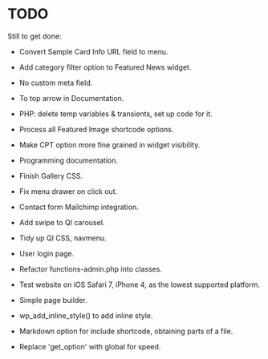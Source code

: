 
TODO
====

Still to get done:

* Convert Sample Card Info URL field to menu.

* Add category filter option to Featured News widget.

* No custom meta field.

* To top arrow in Documentation.

* PHP: delete temp variables & transients, set up code for it.

* Process all Featured Image shortcode options.

* Make CPT option more fine grained in widget visibility.

* Programming documentation.

* Finish Gallery CSS.

* Fix menu drawer on click out.

* Contact form Mailchimp integration.

* Add swipe to QI carousel.

* Tidy up QI CSS, navmenu.

* User login page.

* Refactor functions-admin.php into classes.

* Test website on iOS Safari 7, iPhone 4, as the lowest supported 
platform.

* Simple page builder.

* wp_add_inline_style() to add inline style.

* Markdown option for include shortcode, obtaining parts of a file.

* Replace 'get_option' with global for speed.